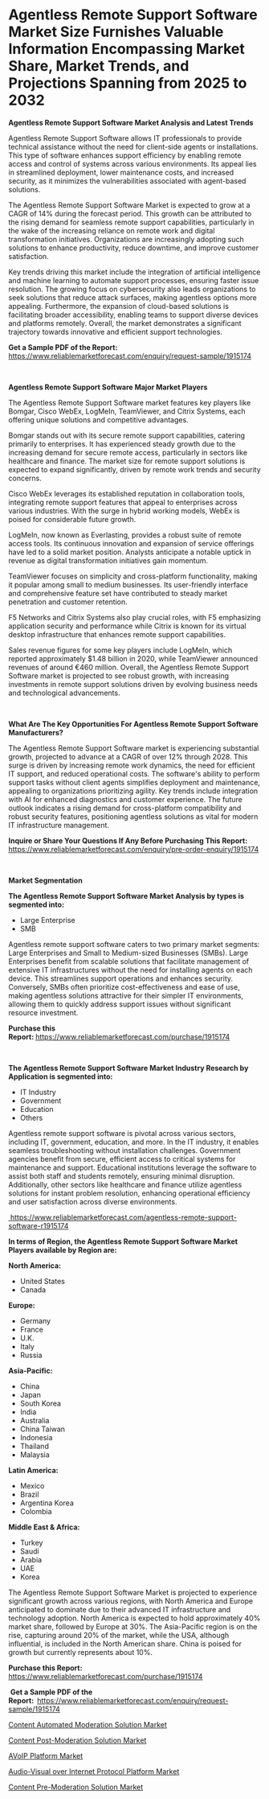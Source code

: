 <p><h1>Agentless Remote Support Software Market Size Furnishes Valuable Information Encompassing Market Share, Market Trends, and Projections Spanning from 2025 to 2032</h1></p><p><strong>Agentless Remote Support Software Market Analysis and Latest Trends</strong></p>
<p><p>Agentless Remote Support Software allows IT professionals to provide technical assistance without the need for client-side agents or installations. This type of software enhances support efficiency by enabling remote access and control of systems across various environments. Its appeal lies in streamlined deployment, lower maintenance costs, and increased security, as it minimizes the vulnerabilities associated with agent-based solutions.</p><p>The Agentless Remote Support Software Market is expected to grow at a CAGR of 14% during the forecast period. This growth can be attributed to the rising demand for seamless remote support capabilities, particularly in the wake of the increasing reliance on remote work and digital transformation initiatives. Organizations are increasingly adopting such solutions to enhance productivity, reduce downtime, and improve customer satisfaction. </p><p>Key trends driving this market include the integration of artificial intelligence and machine learning to automate support processes, ensuring faster issue resolution. The growing focus on cybersecurity also leads organizations to seek solutions that reduce attack surfaces, making agentless options more appealing. Furthermore, the expansion of cloud-based solutions is facilitating broader accessibility, enabling teams to support diverse devices and platforms remotely. Overall, the market demonstrates a significant trajectory towards innovative and efficient support technologies.</p></p>
<p><strong>Get a Sample PDF of the Report:&nbsp;</strong> <a href="https://www.reliablemarketforecast.com/enquiry/request-sample/1915174?utm_campaign=3370&utm_medium=2&utm_source=Github&utm_content=ia&utm_term=11032025&utm_id=agentless-remote-support-software">https://www.reliablemarketforecast.com/enquiry/request-sample/1915174</a></p>
<p>&nbsp;</p>
<p><strong>Agentless Remote Support Software Major Market Players</strong></p>
<p><p>The Agentless Remote Support Software market features key players like Bomgar, Cisco WebEx, LogMeIn, TeamViewer, and Citrix Systems, each offering unique solutions and competitive advantages. </p><p>Bomgar stands out with its secure remote support capabilities, catering primarily to enterprises. It has experienced steady growth due to the increasing demand for secure remote access, particularly in sectors like healthcare and finance. The market size for remote support solutions is expected to expand significantly, driven by remote work trends and security concerns.</p><p>Cisco WebEx leverages its established reputation in collaboration tools, integrating remote support features that appeal to enterprises across various industries. With the surge in hybrid working models, WebEx is poised for considerable future growth.</p><p>LogMeIn, now known as Everlasting, provides a robust suite of remote access tools. Its continuous innovation and expansion of service offerings have led to a solid market position. Analysts anticipate a notable uptick in revenue as digital transformation initiatives gain momentum.</p><p>TeamViewer focuses on simplicity and cross-platform functionality, making it popular among small to medium businesses. Its user-friendly interface and comprehensive feature set have contributed to steady market penetration and customer retention.</p><p>F5 Networks and Citrix Systems also play crucial roles, with F5 emphasizing application security and performance while Citrix is known for its virtual desktop infrastructure that enhances remote support capabilities.</p><p>Sales revenue figures for some key players include LogMeIn, which reported approximately $1.48 billion in 2020, while TeamViewer announced revenues of around €460 million. Overall, the Agentless Remote Support Software market is projected to see robust growth, with increasing investments in remote support solutions driven by evolving business needs and technological advancements.</p></p>
<p>&nbsp;</p>
<p><strong>What Are The Key Opportunities For Agentless Remote Support Software Manufacturers?</strong></p>
<p><p>The Agentless Remote Support Software market is experiencing substantial growth, projected to advance at a CAGR of over 12% through 2028. This surge is driven by increasing remote work dynamics, the need for efficient IT support, and reduced operational costs. The software's ability to perform support tasks without client agents simplifies deployment and maintenance, appealing to organizations prioritizing agility. Key trends include integration with AI for enhanced diagnostics and customer experience. The future outlook indicates a rising demand for cross-platform compatibility and robust security features, positioning agentless solutions as vital for modern IT infrastructure management.</p></p>
<p><strong>Inquire or Share Your Questions If Any Before Purchasing This Report:</strong> <a href="https://www.reliablemarketforecast.com/enquiry/pre-order-enquiry/1915174?utm_campaign=3370&utm_medium=2&utm_source=Github&utm_content=ia&utm_term=11032025&utm_id=agentless-remote-support-software">https://www.reliablemarketforecast.com/enquiry/pre-order-enquiry/1915174</a></p>
<p>&nbsp;</p>
<p><strong>Market Segmentation</strong></p>
<p><strong>The Agentless Remote Support Software Market Analysis by types is segmented into:</strong></p>
<p><ul><li>Large Enterprise</li><li>SMB</li></ul></p>
<p><p>Agentless remote support software caters to two primary market segments: Large Enterprises and Small to Medium-sized Businesses (SMBs). Large Enterprises benefit from scalable solutions that facilitate management of extensive IT infrastructures without the need for installing agents on each device. This streamlines support operations and enhances security. Conversely, SMBs often prioritize cost-effectiveness and ease of use, making agentless solutions attractive for their simpler IT environments, allowing them to quickly address support issues without significant resource investment.</p></p>
<p><strong>Purchase this Report:&nbsp;</strong><a href="https://www.reliablemarketforecast.com/purchase/1915174?utm_campaign=3370&utm_medium=2&utm_source=Github&utm_content=ia&utm_term=11032025&utm_id=agentless-remote-support-software">https://www.reliablemarketforecast.com/purchase/1915174</a></p>
<p>&nbsp;</p>
<p><strong>The Agentless Remote Support Software Market Industry Research by Application is segmented into:</strong></p>
<p><ul><li>IT Industry</li><li>Government</li><li>Education</li><li>Others</li></ul></p>
<p><p>Agentless remote support software is pivotal across various sectors, including IT, government, education, and more. In the IT industry, it enables seamless troubleshooting without installation challenges. Government agencies benefit from secure, efficient access to critical systems for maintenance and support. Educational institutions leverage the software to assist both staff and students remotely, ensuring minimal disruption. Additionally, other sectors like healthcare and finance utilize agentless solutions for instant problem resolution, enhancing operational efficiency and user satisfaction across diverse environments.</p></p>
<p><a href="https://www.reliablemarketforecast.com/agentless-remote-support-software-r1915174?utm_campaign=3370&utm_medium=2&utm_source=Github&utm_content=ia&utm_term=11032025&utm_id=agentless-remote-support-software">&nbsp;https://www.reliablemarketforecast.com/agentless-remote-support-software-r1915174</a></p>
<p><strong>In terms of Region, the Agentless Remote Support Software Market Players available by Region are:</strong></p>
<p>
    <p> <strong> North America: </strong>
        <ul>
            <li>United States</li>
            <li>Canada</li>
        </ul>
        </p> 
    <p> <strong> Europe: </strong>
        <ul>
            <li>Germany</li>
            <li>France</li>
            <li>U.K.</li>
            <li>Italy</li>
            <li>Russia</li>
        </ul>
        </p> 
    <p> <strong> Asia-Pacific: </strong>
        <ul>
            <li>China</li>
            <li>Japan</li>
            <li>South Korea</li>
            <li>India</li>
            <li>Australia</li>
            <li>China Taiwan</li>
            <li>Indonesia</li>
            <li>Thailand</li>
            <li>Malaysia</li>
        </ul>
        </p> 
    <p> <strong> Latin America: </strong>
        <ul>
            <li>Mexico</li>
            <li>Brazil</li>
            <li>Argentina Korea</li>
            <li>Colombia</li>
        </ul>
        </p> 
    <p> <strong> Middle East & Africa: </strong>
        <ul>
            <li>Turkey</li>
            <li>Saudi</li>
            <li>Arabia</li>
            <li>UAE</li>
            <li>Korea</li>
        </ul>
    </p>
    </p>
<p><p>The Agentless Remote Support Software Market is projected to experience significant growth across various regions, with North America and Europe anticipated to dominate due to their advanced IT infrastructure and technology adoption. North America is expected to hold approximately 40% market share, followed by Europe at 30%. The Asia-Pacific region is on the rise, capturing around 20% of the market, while the USA, although influential, is included in the North American share. China is poised for growth but currently represents about 10%.</p></p>
<p><strong>Purchase this Report: </strong><a href="https://www.reliablemarketforecast.com/purchase/1915174?utm_campaign=3370&utm_medium=2&utm_source=Github&utm_content=ia&utm_term=11032025&utm_id=agentless-remote-support-software">https://www.reliablemarketforecast.com/purchase/1915174</a></p>
<p>&nbsp;<strong>Get a Sample PDF of the Report:&nbsp;&nbsp;</strong><a href="https://www.reliablemarketforecast.com/enquiry/request-sample/1915174?utm_campaign=3370&utm_medium=2&utm_source=Github&utm_content=ia&utm_term=11032025&utm_id=agentless-remote-support-software">https://www.reliablemarketforecast.com/enquiry/request-sample/1915174</a></p>
<p><strong></strong></p>
<p><p><a href="https://github.com/siwerhommer97/Market-Research-Report-List-1/blob/main/content-automated-moderation-solution-market.md?utm_campaign=3370&utm_medium=2&utm_source=Github&utm_content=ia&utm_term=11032025&utm_id=agentless-remote-support-software">Content Automated Moderation Solution Market</a></p><p><a href="https://github.com/naingbiner7i/Market-Research-Report-List-1/blob/main/content-post-moderation-solution-market.md?utm_campaign=3370&utm_medium=2&utm_source=Github&utm_content=ia&utm_term=11032025&utm_id=agentless-remote-support-software">Content Post-Moderation Solution Market</a></p><p><a href="https://github.com/beyeagamizjp/Market-Research-Report-List-1/blob/main/avoip-platform-market.md?utm_campaign=3370&utm_medium=2&utm_source=Github&utm_content=ia&utm_term=11032025&utm_id=agentless-remote-support-software">AVoIP Platform Market</a></p><p><a href="https://github.com/sutrejaron/Market-Research-Report-List-1/blob/main/audio-visual-over-internet-protocol-platform-market.md?utm_campaign=3370&utm_medium=2&utm_source=Github&utm_content=ia&utm_term=11032025&utm_id=agentless-remote-support-software">Audio-Visual over Internet Protocol Platform Market</a></p><p><a href="https://github.com/baatetoshda/Market-Research-Report-List-1/blob/main/content-pre-moderation-solution-market.md?utm_campaign=3370&utm_medium=2&utm_source=Github&utm_content=ia&utm_term=11032025&utm_id=agentless-remote-support-software">Content Pre-Moderation Solution Market</a></p></p>
